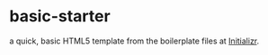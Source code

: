 basic-starter
=============

a quick, basic HTML5 template from the boilerplate files at [Initializr](http://initializr.com).
